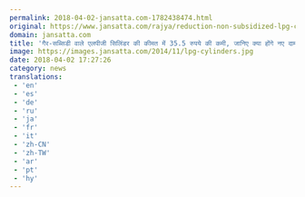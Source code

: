 ```yaml
---
permalink: 2018-04-02-jansatta.com-1782438474.html
original: https://www.jansatta.com/rajya/reduction-non-subsidized-lpg-cylinders-rs-35-5-know-will-new-price/619810/
domain: jansatta.com
title: 'गैर-सब्सिडी वाले एलपीजी सिलिंडर की कीमत में 35.5 रुपये की कमी, जानिए क्या होंगे नए दाम'
image: https://images.jansatta.com/2014/11/lpg-cylinders.jpg
date: 2018-04-02 17:27:26
category: news
translations: 
 - 'en'
 - 'es'
 - 'de'
 - 'ru'
 - 'ja'
 - 'fr'
 - 'it'
 - 'zh-CN'
 - 'zh-TW'
 - 'ar'
 - 'pt'
 - 'hy'
---
```


